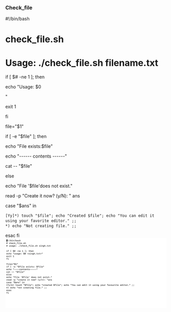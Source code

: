 ### Check_file
#!/bin/bash
# check_file.sh
# Usage: ./check_file.sh filename.txt

if [ $# -ne 1 ]; then

  echo "Usage: $0

  <filename>"

  exit 1

fi

file="$1"

if [ -e "$file" ]; then

  echo "File exists:$file"

  echo "------ contents ------"

  cat -- "$file"

else

  echo "File '$file'does not exist."

  read -p "Create it now? (y/N): " ans

  case "$ans" in
   
    [Yy]*) touch "$file"; echo "Created $file"; echo "You can edit it using your favorite editor." ;;
    *) echo "Not creating file." ;;
    
  esac
fi
![images](./images/k1.png)